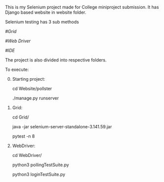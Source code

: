 This is my Selenium project made for College miniproject submission. It has Django based website in website folder. 

Selenium testing has 3 sub methods

  *#Grid*

  *#Web Driver*

  *#IDE*

The project is also divided into respective folders.

To execute:


  0. Starting project:

      cd Website/pollster

      ./manage.py runserver


  1. Grid:

      cd Grid/

      java -jar selenium-server-standalone-3.141.59.jar

      pytest -n 8


  2. WebDriver:

      cd WebDriver/

      python3 pollingTestSuite.py

      python3 loginTestSuite.py
